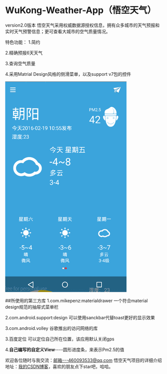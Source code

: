 # WuKong-Weather-App（悟空天气）
version2.0版本
悟空天气采用权威数据源授权信息，拥有众多城市的天气预报和实时天气预警信息；更可查看大城市的空气质量情况。

特色功能：
1.简约 

2.精确预报6天天气 

3.查询空气质量 

4.采用Matrial Design风格的侧滑菜单，以及support v7包的控件 


![](Image/GIF.gif)



##所使用的第三方库
1.com.mikepenz:materialdrawer 一个符合material design规范的抽屉式菜单栏 

2.com.android.support:design  可以使用sanckbar代替toast更好的显示效果 

3.com.android.volley  谷歌推出的访问网络的库 

3.百度定位  可以定位自己所在位置，该应用默认关闭gps 

4.**自己编写的自定义View**----圆形进度条，来表示Pm2.5的值



欢迎各位随时与我交流：邮箱---460093533@qq.com
悟空天气项目的详细介绍地址：[我的CSDN博客](http://blog.csdn.net/zzzhangzhun/)，喜欢的朋友点下star吧，哈哈。
